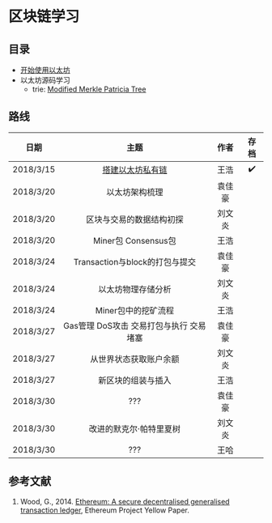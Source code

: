 # 区块链学习

## 目录

* [开始使用以太坊](./开始使用以太坊.md)
* 以太坊源码学习
  * trie: [Modified Merkle Patricia Tree](./trie)

## 路线

| 日期 | 主题 | 作者 | 存档 |
| :-: | :-: | :-: | :-: |
| 2018/3/15 | [搭建以太坊私有链](./开始使用以太坊.md) | 王浩 | ✔️ |
| 2018/3/20 | 以太坊架构梳理 | 袁佳豪 |  |
| 2018/3/20 | 区块与交易的数据结构初探 | 刘文炎 |  |
| 2018/3/20 | Miner包 Consensus包 | 王浩 |  |
| 2018/3/24 | Transaction与block的打包与提交 | 袁佳豪 |  |
| 2018/3/24 | 以太坊物理存储分析 | 刘文炎 |  |
| 2018/3/24 | Miner包中的挖矿流程 | 王浩 |  |
| 2018/3/27 | Gas管理 DoS攻击 交易打包与执行 交易堵塞 | 袁佳豪 |  |
| 2018/3/27 | 从世界状态获取账户余额 | 刘文炎 |  |
| 2018/3/27 | 新区块的组装与插入 | 王浩 |  |
| 2018/3/30 | ??? | 袁佳豪 |  |
| 2018/3/30 | 改进的默克尔·帕特里夏树 | 刘文炎 |  |
| 2018/3/30 | ??? | 王哈 |  |

  

## 参考文献
1. Wood, G., 2014. [Ethereum: A secure decentralised generalised transaction ledger](https://ethereum.github.io/yellowpaper/paper.pdf), Ethereum Project Yellow Paper.

